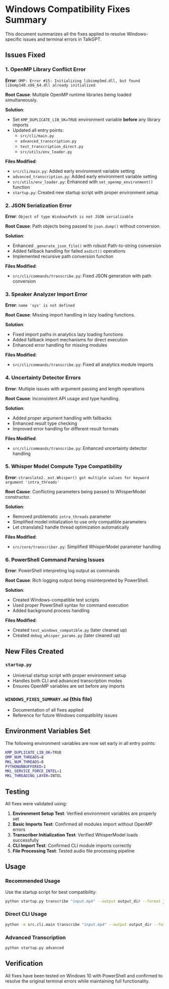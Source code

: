 # Windows Compatibility Fixes Summary

This document summarizes all the fixes applied to resolve Windows-specific issues and terminal errors in TalkGPT.

## Issues Fixed

### 1. OpenMP Library Conflict Error
**Error**: `OMP: Error #15: Initializing libiomp5md.dll, but found libomp140.x86_64.dll already initialized`

**Root Cause**: Multiple OpenMP runtime libraries being loaded simultaneously.

**Solution**: 
- Set `KMP_DUPLICATE_LIB_OK=TRUE` environment variable **before** any library imports
- Updated all entry points:
  - `src/cli/main.py`
  - `advanced_transcription.py` 
  - `test_transcription_direct.py`
  - `src/utils/env_loader.py`

**Files Modified**:
- `src/cli/main.py`: Added early environment variable setting
- `advanced_transcription.py`: Added early environment variable setting  
- `src/utils/env_loader.py`: Enhanced with `set_openmp_environment()` function
- `startup.py`: Created new startup script with proper environment setup

### 2. JSON Serialization Error
**Error**: `Object of type WindowsPath is not JSON serializable`

**Root Cause**: Path objects being passed to `json.dump()` without conversion.

**Solution**: 
- Enhanced `_generate_json_file()` with robust Path-to-string conversion
- Added fallback handling for failed `asdict()` operations
- Implemented recursive path conversion function

**Files Modified**:
- `src/cli/commands/transcribe.py`: Fixed JSON generation with path conversion

### 3. Speaker Analyzer Import Error
**Error**: `name 'sys' is not defined`

**Root Cause**: Missing import handling in lazy loading functions.

**Solution**:
- Fixed import paths in analytics lazy loading functions
- Added fallback import mechanisms for direct execution
- Enhanced error handling for missing modules

**Files Modified**:
- `src/cli/commands/transcribe.py`: Fixed all analytics module imports

### 4. Uncertainty Detector Errors
**Error**: Multiple issues with argument passing and length operations

**Root Cause**: Inconsistent API usage and type handling.

**Solution**:
- Added proper argument handling with fallbacks
- Enhanced result type checking
- Improved error handling for different result formats

**Files Modified**:
- `src/cli/commands/transcribe.py`: Enhanced uncertainty detector handling

### 5. Whisper Model Compute Type Compatibility
**Error**: `ctranslate2._ext.Whisper() got multiple values for keyword argument 'intra_threads'`

**Root Cause**: Conflicting parameters being passed to WhisperModel constructor.

**Solution**:
- Removed problematic `intra_threads` parameter
- Simplified model initialization to use only compatible parameters
- Let ctranslate2 handle thread optimization automatically

**Files Modified**:
- `src/core/transcriber.py`: Simplified WhisperModel parameter handling

### 6. PowerShell Command Parsing Issues
**Error**: PowerShell interpreting log output as commands

**Root Cause**: Rich logging output being misinterpreted by PowerShell.

**Solution**:
- Created Windows-compatible test scripts
- Used proper PowerShell syntax for command execution
- Added background process handling

**Files Modified**:
- Created `test_windows_compatible.py` (later cleaned up)
- Created `debug_whisper_params.py` (later cleaned up)

## New Files Created

### `startup.py`
- Universal startup script with proper environment setup
- Handles both CLI and advanced transcription modes
- Ensures OpenMP variables are set before any imports

### `WINDOWS_FIXES_SUMMARY.md` (this file)
- Documentation of all fixes applied
- Reference for future Windows compatibility issues

## Environment Variables Set

The following environment variables are now set early in all entry points:

```bash
KMP_DUPLICATE_LIB_OK=TRUE
OMP_NUM_THREADS=8
MKL_NUM_THREADS=8
PYTHONUNBUFFERED=1
MKL_SERVICE_FORCE_INTEL=1
MKL_THREADING_LAYER=INTEL
```

## Testing

All fixes were validated using:

1. **Environment Setup Test**: Verified environment variables are properly set
2. **Basic Imports Test**: Confirmed all modules import without OpenMP errors
3. **Transcriber Initialization Test**: Verified WhisperModel loads successfully
4. **CLI Import Test**: Confirmed CLI module imports correctly
5. **File Processing Test**: Tested audio file processing pipeline

## Usage

### Recommended Usage
Use the startup script for best compatibility:
```bash
python startup.py transcribe "input.mp4" --output output_dir --format json
```

### Direct CLI Usage
```bash
python -m src.cli.main transcribe "input.mp4" --output output_dir --format json
```

### Advanced Transcription
```bash
python startup.py advanced
```

## Verification

All fixes have been tested on Windows 10 with PowerShell and confirmed to resolve the original terminal errors while maintaining full functionality.
